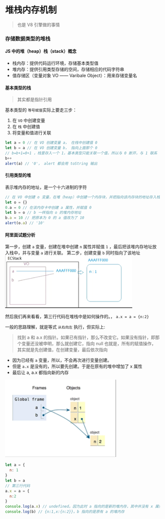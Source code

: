 # 堆栈内存机制

> 也是 V8 引擎做的事情

### 存储数据类型的堆栈

#### JS 中的堆（heap）栈（stack）概念

- 栈内存：提供代码运行环境，存储基本类型值
- 堆内存：提供引用类型存储的空间，存储相应的代码字符串
- 值存储区（变量对象 VO —— Varibale Object）：用来存储变量名



#### 基本类型的栈

> 其实都是指针引用

基本类型的 `等号赋值`实际上要走三步：

1. 在 `VO` 中创建变量
1. 在 `栈` 中创建值
1. 将变量和值进行关联

```javascript
let a = 0 // 在 VO 创建变量 a， 在栈中创建值 0
let b = a // 在 VO 创建变量 b， 指向上面那个 0
// b=b+1=0+1 ，栈里存入一个 1，基本类型只能关联一个值，所以与 0 断开，与 1 联系
b++
alert(a) // '0'， alert 都会用 toString 输出
```



#### 引用类型的堆

表示堆内存的地址，是一个十六进制的字符

```javascript
// 在 VO 中创建 o 变量，在堆（heap）中创建一个内存块，并把指向该内存块的地址存入栈中
let o = {}
0.a = 0 // 在该内存卡中创建 a 属性，并赋值 0
let b = o // b 一样指向 o 的堆内存地址
b.a = 10 // 把原本为 0 的 a 值改为了 10
alert(o.a) // '10'
```



#### 阿里面试题分析

第一步，创建 `a` 变量，创建在堆中创建 `n` 属性并赋值 `1` ，最后把该堆内存地址放入栈中，并与变量 `a` 进行关联。
第二步，创建变量 `b` 同时指向了该地址
![](https://raw.githubusercontent.com/ErrorJe/ErrorJE.github.io/images/img/20200119112034.png)



然后我们再来看看，第三行代码在堆栈中是如何操作的。， `a.x = a = {n:2}` 

一般的思路理解，就是等式 `从右向左` 执行，但实际上:

> 找到 a 和 a.x 的指针。如果已有指针，那么不改变它。如果没有指针，即那个变量还没被申明，那么就创建它，指向 null
> 也就是，所有的赋值操作，其实就是先创建值，在创建变量，最后依次指向

- 因为已经有 `a` 变量，所以，不会再次进行变量创建。
- 但是 `a.x` 是没有的，所以要先创建。于是在原有的堆中增加了 x 属性
- 最后让 a, a.x 都指向新的内存

![](https://raw.githubusercontent.com/ErrorJe/ErrorJE.github.io/images/img/20200119112047.png)

```javascript
let a = {
  n: 1
}
let b = a
// 第三行代码
a.x = a = {
  n:2
}
console.log(a.x) // undefined。因为此时 a 指向的是新的堆内存，其中并没有 x 属性
console.log(b) // {n:1,x:{n:2}}。b 指向的是原有 a 的堆内存
```


